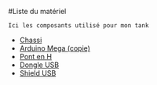 #Liste du matériel
    
`Ici les composants utilisé pour mon tank`

- [Chassi](https://www.banggood.com/3V-9V-DIY-Shock-Absorbed-Smart-Robot-Tank-Chassis-Car-Kit-With-260-Motor-For-Arduino-SCM-p-1155264.html?rmmds=myorder&cur_warehouse=CN)
- [Arduino Mega (copie)](https://www.banggood.com/Mega2560-R3-ATmega2560-16AU-Control-Board-With-USB-Cable-For-Arduino-p-73020.html?rmmds=myorder&cur_warehouse=CN)
- [Pont en H](https://www.banggood.com/5Pcs-L298N-Dual-H-Bridge-Stepper-Motor-Driver-Board-For-Arduino-p-948150.html?rmmds=myorder&cur_warehouse=CN)
- [Dongle USB](https://www.banggood.com/Wholesale-20m-3Mbps-Mini-USB2_0-Bluetooth-V4_0-Dongle-Dual-Mode-Wireless-Adapter-Device-p-54201.html?rmmds=myorder&cur_warehouse=CN)
- [Shield USB](https://store.arduino.cc/arduino-usb-host-shield)


